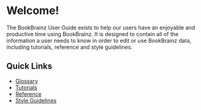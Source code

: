 # Welcome!

The BookBrainz User Guide exists to help our users have an enjoyable and
productive time using BookBrainz. It is designed to contain all of the
information a user needs to know in order to edit or use BookBrainz data,
including tutorials, reference and style guidelines.

## Quick Links

* [Glossary](glossary.md)
* [Tutorials](tutorials.md)
* [Reference](reference.md)
* [Style Guidelines](style/introduction.md)
